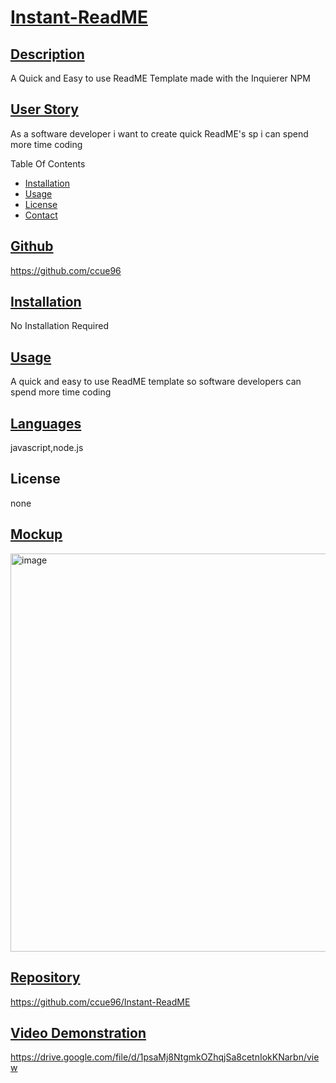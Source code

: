 # <ins>Instant-ReadME</ins>
  
  ## <ins>Description</ins>
  A Quick and Easy to use ReadME Template made with the Inquierer NPM

  ## <ins>User Story</ins> 
  As a software developer i want to create quick ReadME's sp i can spend more time coding
  
  Table Of Contents
  - [Installation](#installation)
  - [Usage](#usage)
  - [License](#license)
  - [Contact](#contact)

  ## <ins>Github</ins>
  https://github.com/ccue96

 

  ## <ins>Installation</ins>

  No Installation Required

  ## <ins>Usage</ins>
  A quick and easy to use ReadME template so software developers can spend more time coding


  ## <ins>Languages</ins>
  javascript,node.js

  ## License
  none
  
  ## <ins>Mockup</ins>
  <img width="637" alt="image" src="https://github.com/CCUE96/Instant-ReadME/assets/159393541/1327aa27-d633-4b28-8d48-5bedf33fed4e">


  ## <ins>Repository</ins>
  https://github.com/ccue96/Instant-ReadME

 ## <ins>Video Demonstration</ins>
 https://drive.google.com/file/d/1psaMj8NtgmkOZhqjSa8cetnIokKNarbn/view

    

